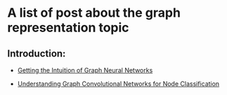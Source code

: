 # A list of post about the graph representation topic

## Introduction:
* [Getting the Intuition of Graph Neural Networks](https://medium.com/analytics-vidhya/getting-the-intuition-of-graph-neural-networks-a30a2c34280d)

* [Understanding Graph Convolutional Networks for Node Classification](https://medium.com/analytics-vidhya/getting-the-intuition-of-graph-neural-networks-a30a2c34280d) 

